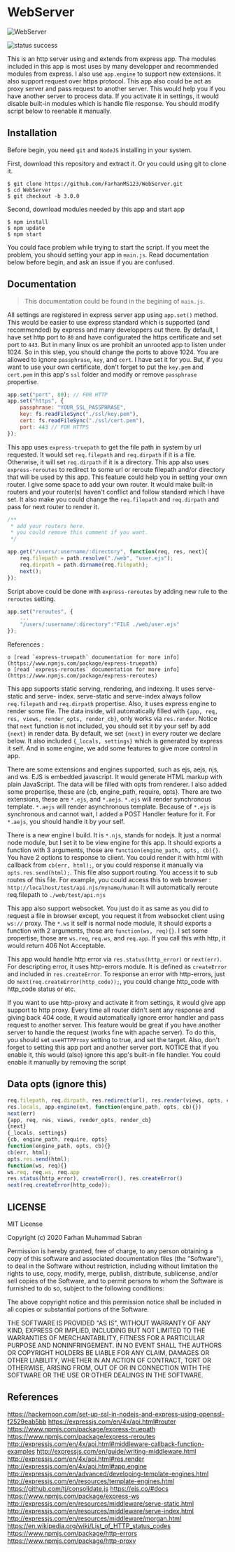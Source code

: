 # WebServer

![WebServer](./web/WebServer%20Social%20Preview.png)

![status success](https://img.shields.io/badge/status-success-green)

This is an http server using and extends from express app. The modules included in this app is most uses by many developper and recommended modules from express. I also use `app.engine` to support new extensions. It also support request over https protocol. This app also could be act as proxy server and pass request to another server. This would help you if you have another server to process data. If you activate it in settings, it would disable built-in modules which is handle file response. You should modify script below to reenable it manually.

## Installation

Before begin, you need `git` and `NodeJS` installing in your system.

First, download this repository and extract it. Or you could using git to clone it.
```
$ git clone https://github.com/FarhanMS123/WebServer.git
$ cd WebServer
$ git checkout -b 3.0.0
```
Second, download modules needed by this app and start app
```
$ npm install
$ npm update
$ npm start
```
You could face problem while trying to start the script. If you meet the problem, you should setting your app in `main.js`. Read documentation below before begin, and ask an issue if you are confused.

## Documentation
> This documentation could be found in the begining of `main.js`.

All settings are registered in express server app using `app.set()` method. This would be easier to use express standard which is supported (and recommended) by express and many developpers out there. By default, I have set http port to `80` and have configurated the https certificate and set port to `443`. But in many linux os are prohibit an unrooted app to listen under 1024. So in this step, you should change the ports to above 1024. You are allowed to ignore `passphrase`, `key`, and `cert`. I have set it for you. But, if you want to use your own certificate, don't forget to put the `key.pem` and `cert.pem` in this app's `ssl` folder and modify or remove `passphrase` propertise.

```javascript
app.set("port", 80); // FOR HTTP
app.set("https", {
    passphrase: "YOUR_SSL_PASSPHRASE",
    key: fs.readFileSync("./ssl/key.pem"),
    cert: fs.readFileSync("./ssl/cert.pem"),
    port: 443 // FOR HTTPS
});
```

This app uses `express-truepath` to get the file path in system by url requested. It would set `req.filepath` and `req.dirpath` if it is a file. Otherwise, it will set `req.dirpath` if it is a directory. This app also uses `express-reroutes` to redirect to some url or reroute filepath and/or directory that will be used by this app. This feature could help you in setting your own router. I give some space to add your own router. It would make built-in routers and your router(s) haven't conflict and follow standard which I have set. It also make you could change the `req.filepath` and `req.dirpath` and pass for next router to render it.

```javascript
/**
 * add your routers here.
 * you could remove this comment if you want.
 */

app.get("/users/:username/:directory", function(req, res, next){
    req.filepath = path.resolve("./web", "user.ejs");
    req.dirpath = path.dirname(req.filepath);
    next();
});
```

Script above could be done with `express-reroutes` by adding new rule to the `reroutes` setting.

```javascript
app.set("reroutes", {
    ...
    "/users/:username/:directory":"FILE ./web/user.ejs"
});
```
References :

    o [read `express-truepath` documentation for more info](https://www.npmjs.com/package/express-truepath)
    o [read `express-reroutes` documentation for more info](https://www.npmjs.com/package/express-reroutes)

This app supports static serving, rendering, and indexing. It uses serve-static and serve- index. serve-static and serve-index always follow `req.filepath` and `req.dirpath` propertise. Also, it uses express engine to render some file. The data inside, will automatically filled with `{app, req, res, views, render_opts, render_cb}`, only works via `res.render`. Notice that `next` function is not included, you should set it by your self by add `{next}` in render data. By default, we set `{next}` in every router we declare below. It also included `{_locals, settings}`  which is generated by express it self. And in some engine, we add some features to give more control  in app.

There are some extensions and engines supported, such as ejs, aejs, njs, and ws. EJS is embedded javascript. It would generate HTML markup with plain JavaScript. The data will be filled with opts from renderer. I also added some propertise, these are {cb, engine_path, require, opts}. There are two extensions, these are `*.ejs`, and `*.aejs`. `*.ejs` will render synchronous template. `*.aejs` will render asynchronous template. Because of `*.ejs` is synchronous and cannot wait, I  added a POST Handler feature for it. For `*.aejs`, you should handle it by your self.

There is a new engine I build. It is `*.njs`, stands for nodejs. It just a normal node module, but I set it to be view engine for this app. It should exports a function with 3  arguments, those are `function(engine_path, opts, cb){}`. You have 2 options to response to client. You could render it with html with callback from `cb(err, html);`, or you could response it manually via `opts.res.send(html);`. This file also support routing. You access it to sub routes of this file. For example, you could access this to web browser : `http://localhost/test/api.njs/myname/human` It will automatically reroute req.filepath to `./web/test/api.njs`

This app also support websocket. You just do it as same as you did to request a file in browser except, you request it from websocket client using `ws://` proxy. The `*.ws` it self is normal node module, It should exports a function with 2 arguments, those are `function(ws, req){}`. I set some propertise, those are `ws.req`, `req.ws`, and `req.app`. If you call this with http, it would return 406 Not Acceptable.

This app would handle http error via `res.status(http_error)` or `next(err)`. For descripting error, it uses http-errors module. It is defined as `createError` and included in `res.createError`. To  response an error with http-errors, just do `next(req.createError(http_code));`, you could change  http_code with http_code status or etc. 

If you want to use http-proxy and activate it from settings, it would give app support to http proxy. Every time all router didn't sent any response and giving back 404 code, it would automatically  ignore error handler and pass request to another server. This feature would be great if you have another server to handle the request (works fine with apache server). To do this, you should set `useHTTPProxy` setting to true, and set the target. Also, don't forget to setting this app port and another server port. NOTICE that if you enable it, this would (also) ignore this app's built-in file handler. You could enable it manually by removing the script 

## Data opts (ignore this)
```javascript
req.filepath, req.dirpath, res.redirect(url), res.render(views, opts, cb)
res.locals, app.engine(ext, function(engine_path, opts, cb){})
next(err)
{app, req, res, views, render_opts, render_cb}
{next}
{_locals, settings}
{cb, engine_path, require, opts}
function(engine_path, opts, cb){}
cb(err, html);
opts.res.send(html);
function(ws, req){}
ws.req, req.ws, req.app
res.status(http_error), createError(), res.createError()
next(req.createError(http_code));
```

## LICENSE

MIT License

Copyright (c) 2020 Farhan Muhammad Sabran

Permission is hereby granted, free of charge, to any person obtaining a copy
of this software and associated documentation files (the "Software"), to deal
in the Software without restriction, including without limitation the rights
to use, copy, modify, merge, publish, distribute, sublicense, and/or sell
copies of the Software, and to permit persons to whom the Software is
furnished to do so, subject to the following conditions:

The above copyright notice and this permission notice shall be included in all
copies or substantial portions of the Software.

THE SOFTWARE IS PROVIDED "AS IS", WITHOUT WARRANTY OF ANY KIND, EXPRESS OR
IMPLIED, INCLUDING BUT NOT LIMITED TO THE WARRANTIES OF MERCHANTABILITY,
FITNESS FOR A PARTICULAR PURPOSE AND NONINFRINGEMENT. IN NO EVENT SHALL THE
AUTHORS OR COPYRIGHT HOLDERS BE LIABLE FOR ANY CLAIM, DAMAGES OR OTHER
LIABILITY, WHETHER IN AN ACTION OF CONTRACT, TORT OR OTHERWISE, ARISING FROM,
OUT OF OR IN CONNECTION WITH THE SOFTWARE OR THE USE OR OTHER DEALINGS IN THE
SOFTWARE.

## References
https://hackernoon.com/set-up-ssl-in-nodejs-and-express-using-openssl-f2529eab5bb
https://expressjs.com/en/4x/api.html#router
https://www.npmjs.com/package/express-truepath
https://www.npmjs.com/package/express-reroutes
http://expressjs.com/en/4x/api.html#middleware-callback-function-examples
http://expressjs.com/en/guide/writing-middleware.html
http://expressjs.com/en/4x/api.html#res.render
http://expressjs.com/en/4x/api.html#app.engine
http://expressjs.com/en/advanced/developing-template-engines.html
http://expressjs.com/en/resources/template-engines.html
https://github.com/tj/consolidate.js
https://ejs.co/#docs
https://www.npmjs.com/package/express-ws
http://expressjs.com/en/resources/middleware/serve-static.html
http://expressjs.com/en/resources/middleware/serve-index.html
http://expressjs.com/en/resources/middleware/morgan.html
https://en.wikipedia.org/wiki/List_of_HTTP_status_codes
https://www.npmjs.com/package/http-errors
https://www.npmjs.com/package/http-proxy
